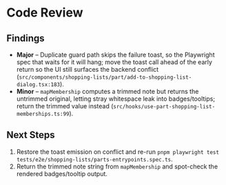 # Code Review

## Findings

- **Major** – Duplicate guard path skips the failure toast, so the Playwright spec that waits for it will hang; move the toast call ahead of the early return so the UI still surfaces the backend conflict (`src/components/shopping-lists/part/add-to-shopping-list-dialog.tsx:183`).
- **Minor** – `mapMembership` computes a trimmed note but returns the untrimmed original, letting stray whitespace leak into badges/tooltips; return the trimmed value instead (`src/hooks/use-part-shopping-list-memberships.ts:99`).

## Next Steps

1. Restore the toast emission on conflict and re-run `pnpm playwright test tests/e2e/shopping-lists/parts-entrypoints.spec.ts`.
2. Return the trimmed note string from `mapMembership` and spot-check the rendered badges/tooltip output.
